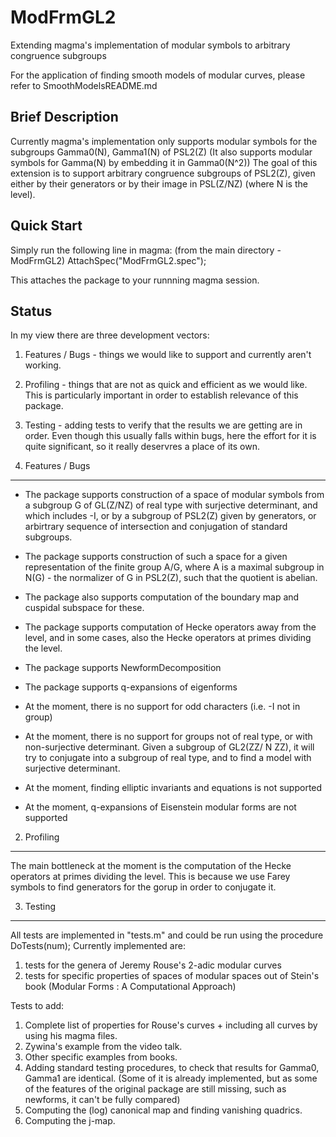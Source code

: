 # ModFrmGL2
Extending magma's implementation of modular symbols to arbitrary congruence subgroups

For the application of finding smooth models of modular curves, please refer to SmoothModelsREADME.md

Brief Description
-----------------
Currently magma's implementation only supports modular symbols for the subgroups Gamma0(N), Gamma1(N) of PSL2(Z)
(It also supports modular symbols for Gamma(N) by embedding it in Gamma0(N^2))
The goal of this extension is to support arbitrary congruence subgroups of PSL2(Z), given either by their 
generators or by their image in PSL(Z/NZ) (where N is the level).

Quick Start
-----------
Simply run the following line in magma: (from the main directory -  ModFrmGL2)
AttachSpec("ModFrmGL2.spec");

This attaches the package to your runnning magma session.

Status
------
In my view there are three development vectors:
1. Features / Bugs - things we would like to support and currently aren't working.
2. Profiling - things that are not as quick and efficient as we would like. This is particularly important 
in order to establish relevance of this package.
3. Testing - adding tests to verify that the results we are getting are in order.
Even though this usually falls within bugs, here the effort for it is quite significant, so it really deservres
a place of its own.

1. Features / Bugs
------------------

+ The package supports construction of a space of modular symbols from a subgroup G of GL(Z/NZ) 
of real type with surjective determinant, and which includes -I, or by a subgroup of PSL2(Z) given by 
generators, or arbirtrary sequence of intersection and conjugation of standard subgroups.

+ The package supports construction of such a space for a given representation of the finite group
A/G, where A is a maximal subgroup in N(G) - the normalizer of G in PSL2(Z), such that the quotient is abelian.

+ The package also supports computation of the boundary map and cuspidal subspace for these.

+ The package supports computation of Hecke operators away from the level, and in some cases, also the Hecke operators at primes dividing the level.

+ The package supports NewformDecomposition

+ The package supports q-expansions of eigenforms

- At the moment, there is no support for odd characters (i.e. -I not in group)

- At the moment, there is no support for groups not of real type, or with non-surjective determinant. Given a subgroup of GL2(ZZ/ N ZZ), it will try to conjugate into a subgroup of real type, and to find a model with surjective determinant.

- At the moment, finding elliptic invariants and equations is not supported

- At the moment, q-expansions of Eisenstein modular forms are not supported


2. Profiling
------------

The main bottleneck at the moment is the computation of the Hecke operators at primes dividing the level. This is because we use Farey symbols to find generators for the gorup in order to conjugate it.

3. Testing
----------
All tests are implemented in "tests.m" and could be run using the procedure DoTests(num);
Currently implemented are:
1. tests for the genera of Jeremy Rouse's 2-adic modular curves
2. tests for specific properties of spaces of modular spaces out of Stein's book (Modular Forms : A Computational Approach)

Tests to add:
1. Complete list of properties for Rouse's curves + including all curves by using his magma files.
2. Zywina's example from the video talk.
3. Other specific examples from books.
4. Adding standard testing procedures, to check that results for Gamma0, Gamma1 are identical.
(Some of it is already implemented, but as some of the features of the original package are still missing, such as newforms,
it can't be fully compared)
5. Computing the (log) canonical map and finding vanishing quadrics.
6. Computing the j-map.



